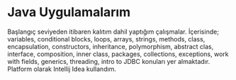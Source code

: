 # Java Uygulamalarım
Başlangıç seviyeden itibaren kalıtım dahil yaptığım çalışmalar. İçerisinde; variables, conditional blocks, loops, arrays, strings, methods, class, encapsulation, constructors, inheritance, polymorphism, abstract clas, interface, composition, inner class, packages, collections, exceptions, work with fields, generics, threading, intro to JDBC konuları yer almaktadır. Platform olarak Intellij Idea kullandım.
